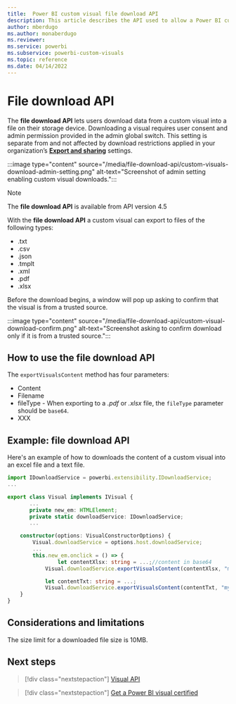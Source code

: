 ```yaml
---
title:  Power BI custom visual file download API
description: This article describes the API used to allow a Power BI custom visual to export data to a text, PDF, excel, or other file.
author: mberdugo
ms.author: monaberdugo
ms.reviewer: 
ms.service: powerbi
ms.subservice: powerbi-custom-visuals
ms.topic: reference
ms.date: 04/14/2022
---
```


# File download API

The **file download API** lets users download data from a custom visual into a file on their storage device. Downloading a visual requires user consent and admin permission provided in the admin global switch. This setting is separate from and not affected by download restrictions applied in your organization’s [**Export and sharing**](../../guidance/admin-tenant-settings.md#export-data) settings.

:::image type="content" source="/media/file-download-api/custom-visuals-download-admin-setting.png" alt-text="Screenshot of admin setting enabling custom visual downloads.":::

>[!NOTE]
>The **file download API** is available from API version 4.5

With the **file download API** a custom visual can export to files of the following types:

* .txt
* .csv
* .json
* .tmplt
* .xml
* .pdf
* .xlsx

Before the download begins, a window will pop up asking to confirm that the visual is from a trusted source.

:::image type="content" source="/media/file-download-api/custom-visual-download-confirm.png" alt-text="Screenshot asking to confirm download only if it is from a trusted source.":::

## How to use the file download API

The `exportVisualsContent` method has four parameters:

* Content
* Filename
* fileType - When exporting to a *.pdf* or *.xlsx* file, the `fileType` parameter should be `base64`.
* XXX

## Example: file download API

Here's an example of how to downloads the content of a custom visual into an excel file and a text file.

```typescript
import IDownloadService = powerbi.extensibility.IDownloadService;
...

export class Visual implements IVisual {
       ...
       private new_em: HTMLElement;
       private static downloadService: IDownloadService;
       ...

    constructor(options: VisualConstructorOptions) {
        Visual.downloadService = options.host.downloadService;
        ...
        this.new_em.onclick = () => {
                let contentXlsx: string = ...;//content in base64
            Visual.downloadService.exportVisualsContent(contentXlsx, "myfile.xlsx", "base64","xlsx file");

            let contentTxt: string = ...;
            Visual.downloadService.exportVisualsContent(contentTxt, "mytxt.txt", "txt","txt file");
    }
}
```

## Considerations and limitations

The size limit for a downloaded file size is 10MB.

## Next steps

> [!div class="nextstepaction"]
> [Visual API](visual-api.md)

> [!div class="nextstepaction"]
> [Get a Power BI visual certified](power-bi-custom-visuals-certified.md)
